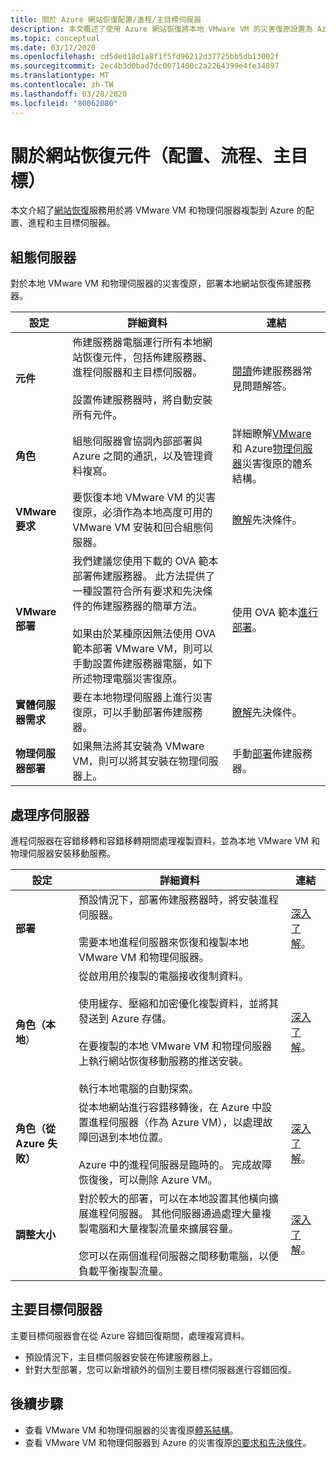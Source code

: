 ```yaml
---
title: 關於 Azure 網站恢復配置/進程/主目標伺服器
description: 本文概述了使用 Azure 網站恢復將本地 VMware VM 的災害復原設置為 Azure 時使用的配置、進程和主目標伺服器。
ms.topic: conceptual
ms.date: 03/17/2020
ms.openlocfilehash: cd5ded18d1a8f1f5fd96212d37725bb5db13002f
ms.sourcegitcommit: 2ec4b3d0bad7dc0071400c2a2264399e4fe34897
ms.translationtype: MT
ms.contentlocale: zh-TW
ms.lasthandoff: 03/28/2020
ms.locfileid: "80062080"
---
```

# <a name="about-site-recovery-components-configuration-process-master-target"></a>關於網站恢復元件（配置、流程、主目標）

本文介紹了[網站恢復](site-recovery-overview.md)服務用於將 VMware VM 和物理伺服器複製到 Azure 的配置、進程和主目標伺服器。

## <a name="configuration-server"></a>組態伺服器

對於本地 VMware VM 和物理伺服器的災害復原，部署本地網站恢復佈建服務器。

**設定** | **詳細資料** | **連結**
--- | --- | ---
**元件**  | 佈建服務器電腦運行所有本地網站恢復元件，包括佈建服務器、進程伺服器和主目標伺服器。<br/><br/> 設置佈建服務器時，將自動安裝所有元件。 | [閱讀](vmware-azure-common-questions.md#configuration-server)佈建服務器常見問題解答。
**角色** | 組態伺服器會協調內部部署與 Azure 之間的通訊，以及管理資料複寫。 | 詳細瞭解[VMware](vmware-azure-architecture.md)和 Azure[物理伺服器](physical-azure-architecture.md)災害復原的體系結構。
**VMware 要求** | 要恢復本地 VMware VM 的災害復原，必須作為本地高度可用的 VMware VM 安裝和回合組態伺服器。 | [瞭解](vmware-azure-deploy-configuration-server.md#prerequisites)先決條件。
**VMware 部署** | 我們建議您使用下載的 OVA 範本部署佈建服務器。 此方法提供了一種設置符合所有要求和先決條件的佈建服務器的簡單方法。<br/><br/> 如果由於某種原因無法使用 OVA 範本部署 VMware VM，則可以手動設置佈建服務器電腦，如下所述物理電腦災害復原。 | 使用 OVA 範本[進行部署](vmware-azure-deploy-configuration-server.md#deploy-a-configuration-server-through-an-ova-template)。
**實體伺服器需求** | 要在本地物理伺服器上進行災害復原，可以手動部署佈建服務器。 | [瞭解](physical-azure-set-up-source.md#prerequisites)先決條件。
**物理伺服器部署** | 如果無法將其安裝為 VMware VM，則可以將其安裝在物理伺服器上。 | 手動[部署](physical-azure-set-up-source.md#set-up-the-source-environment)佈建服務器。

## <a name="process-server"></a>處理序伺服器

進程伺服器在容錯移轉和容錯移轉期間處理複製資料，並為本地 VMware VM 和物理伺服器安裝移動服務。

**設定** | **詳細資料** | **連結**
--- | --- | ---
**部署**  | 預設情況下，部署佈建服務器時，將安裝進程伺服器。 <br/><br/> 需要本地進程伺服器來恢復和複製本地 VMware VM 和物理伺服器。 | [深入了解](vmware-azure-architecture.md#architectural-components)。
**角色（本地**） | 從啟用用於複製的電腦接收復制資料。 <br/><br/> 使用緩存、壓縮和加密優化複製資料，並將其發送到 Azure 存儲。 <br/><br/> 在要複製的本地 VMware VM 和物理伺服器上執行網站恢復移動服務的推送安裝。 <br/><br/> 執行本地電腦的自動探索。 | [深入了解](vmware-azure-enable-replication.md)。
**角色（從 Azure 失敗）** | 從本地網站進行容錯移轉後，在 Azure 中設置進程伺服器（作為 Azure VM），以處理故障回退到本地位置。<br/><br/> Azure 中的進程伺服器是臨時的。 完成故障恢復後，可以刪除 Azure VM。 | [深入了解](vmware-azure-set-up-process-server-azure.md)。
**調整大小** | 對於較大的部署，可以在本地設置其他橫向擴展進程伺服器。 其他伺服器通過處理大量複製電腦和大量複製流量來擴展容量。<br/><br/> 您可以在兩個進程伺服器之間移動電腦，以便負載平衡複製流量。 | [深入了解](vmware-azure-set-up-process-server-scale.md)。

## <a name="master-target-server"></a>主要目標伺服器

主要目標伺服器會在從 Azure 容錯回復期間，處理複寫資料。

- 預設情況下，主目標伺服器安裝在佈建服務器上。
- 針對大型部署，您可以新增額外的個別主要目標伺服器進行容錯回復。

## <a name="next-steps"></a>後續步驟

- 查看 VMware VM 和物理伺服器的災害復原[體系結構](vmware-azure-architecture.md)。
- 查看 VMware VM 和物理伺服器到 Azure 的災害復原[的要求和先決條件](vmware-physical-azure-support-matrix.md)。
